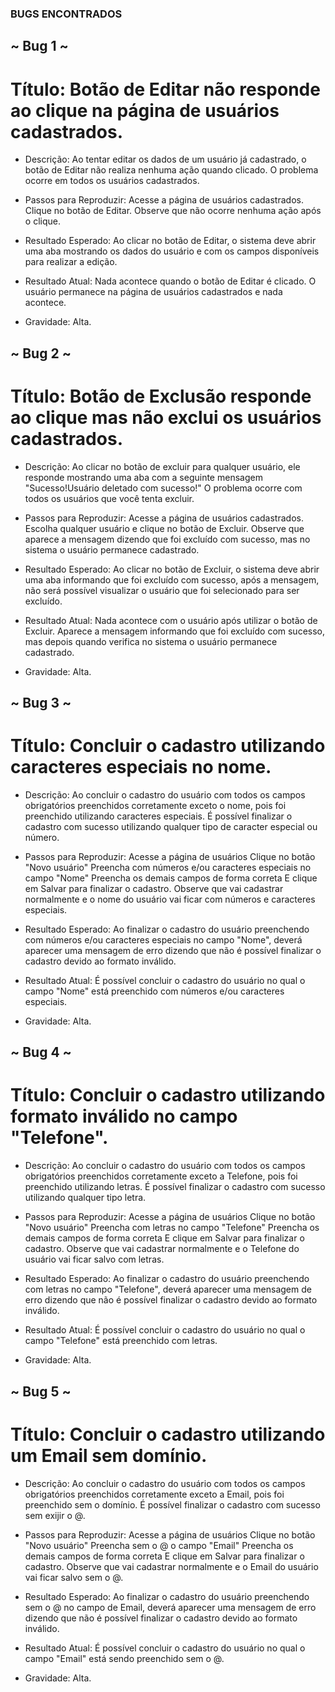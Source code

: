 ### BUGS ENCONTRADOS ###

## ~ Bug 1 ~ ##
# Título: Botão de Editar não responde ao clique na página de usuários cadastrados.
- Descrição:
Ao tentar editar os dados de um usuário já cadastrado, o botão de Editar não realiza nenhuma ação quando clicado. O problema ocorre em todos os usuários cadastrados.

- Passos para Reproduzir:
Acesse a página de usuários cadastrados.
Clique no botão de Editar.
Observe que não ocorre nenhuma ação após o clique.

- Resultado Esperado:
Ao clicar no botão de Editar, o sistema deve abrir uma aba mostrando os dados do usuário e com os campos disponíveis para realizar a edição.

- Resultado Atual:
Nada acontece quando o botão de Editar é clicado. O usuário permanece na página de usuários cadastrados e nada acontece.

- Gravidade: Alta.


## ~ Bug 2 ~ ##
# Título: Botão de Exclusão responde ao clique mas não exclui os usuários cadastrados.
- Descrição: Ao clicar no botão de excluir para qualquer usuário, ele responde mostrando uma aba com a seguinte mensagem "Sucesso!Usuário deletado com sucesso!"  O problema ocorre com todos os usuários que você tenta excluir.

- Passos para Reproduzir: 
Acesse a página de usuários cadastrados.
Escolha qualquer usuário e clique no botão de Excluir.
Observe que aparece a mensagem dizendo que foi excluído com sucesso, mas no sistema o usuário permanece cadastrado.

- Resultado Esperado:
Ao clicar no botão de Excluir, o sistema deve abrir uma aba informando que foi excluído com sucesso, após a mensagem, não será possível visualizar o usuário que foi selecionado para ser excluído.

- Resultado Atual:
Nada acontece com o usuário após utilizar o botão de Excluir. Aparece a mensagem informando que foi excluído com sucesso, mas depois quando verifica no sistema o usuário permanece cadastrado.

- Gravidade: Alta.

## ~ Bug 3 ~ ##
# Título: Concluir o cadastro utilizando caracteres especiais no nome.
- Descrição: Ao concluir o cadastro do usuário com todos os campos obrigatórios preenchidos corretamente exceto o nome, pois foi preenchido utilizando caracteres especiais. É possível finalizar o cadastro com sucesso utilizando qualquer tipo de caracter especial ou número.

- Passos para Reproduzir:
Acesse a página de usuários
Clique no botão "Novo usuário"
Preencha com números e/ou caracteres especiais no campo "Nome"
Preencha os demais campos de forma correta
E clique em Salvar para finalizar o cadastro.
Observe que vai cadastrar normalmente e o nome do usuário vai ficar com números e caracteres especiais.

- Resultado Esperado:
Ao finalizar o cadastro do usuário preenchendo com números e/ou caracteres especiais no campo "Nome", deverá aparecer uma mensagem de erro dizendo que não é possível finalizar o cadastro devido ao formato inválido.

- Resultado Atual:
É possível concluir o cadastro do usuário no qual o campo "Nome" está preenchido com números e/ou caracteres especiais.

- Gravidade: Alta.

## ~ Bug 4 ~ ##
# Título: Concluir o cadastro utilizando formato inválido no campo "Telefone".
- Descrição: Ao concluir o cadastro do usuário com todos os campos obrigatórios preenchidos corretamente exceto a Telefone, pois foi preenchido utilizando letras. É possível finalizar o cadastro com sucesso utilizando qualquer tipo letra.

- Passos para Reproduzir:
Acesse a página de usuários
Clique no botão "Novo usuário"
Preencha com letras no campo "Telefone"
Preencha os demais campos de forma correta
E clique em Salvar para finalizar o cadastro.
Observe que vai cadastrar normalmente e o Telefone do usuário vai ficar salvo com letras.

- Resultado Esperado:
Ao finalizar o cadastro do usuário preenchendo com letras no campo "Telefone", deverá aparecer uma mensagem de erro dizendo que não é possível finalizar o cadastro devido ao formato inválido.

- Resultado Atual:
É possível concluir o cadastro do usuário no qual o campo "Telefone" está preenchido com letras.

- Gravidade: Alta.

## ~ Bug 5 ~ ##
# Título: Concluir o cadastro utilizando um Email sem domínio.
- Descrição: Ao concluir o cadastro do usuário com todos os campos obrigatórios preenchidos corretamente exceto a Email, pois foi preenchido sem o domínio. É possível finalizar o cadastro com sucesso sem exijir o @.

- Passos para Reproduzir:
Acesse a página de usuários
Clique no botão "Novo usuário"
Preencha sem o @ o campo "Email"
Preencha os demais campos de forma correta
E clique em Salvar para finalizar o cadastro.
Observe que vai cadastrar normalmente e o Email do usuário vai ficar salvo sem o @.

- Resultado Esperado:
Ao finalizar o cadastro do usuário preenchendo sem o @ no campo de Email, deverá aparecer uma mensagem de erro dizendo que não é possível finalizar o cadastro devido ao formato inválido.

- Resultado Atual:
É possível concluir o cadastro do usuário no qual o campo "Email" está sendo preenchido sem o @.

- Gravidade: Alta.